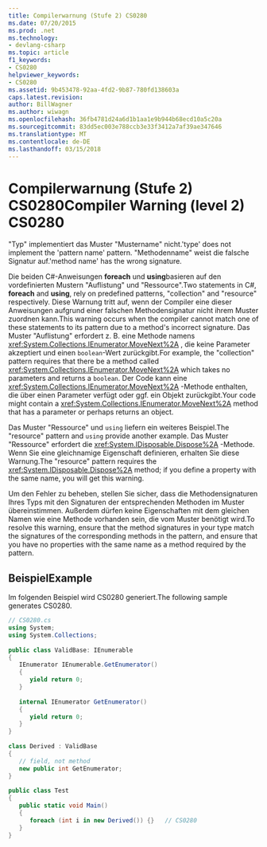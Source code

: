 ```yaml
---
title: Compilerwarnung (Stufe 2) CS0280
ms.date: 07/20/2015
ms.prod: .net
ms.technology:
- devlang-csharp
ms.topic: article
f1_keywords:
- CS0280
helpviewer_keywords:
- CS0280
ms.assetid: 9b453478-92aa-4fd2-9b87-780fd138603a
caps.latest.revision: 
author: BillWagner
ms.author: wiwagn
ms.openlocfilehash: 36fb4781d24a6d1b1aa1e9b944b68ecd10a5c20a
ms.sourcegitcommit: 83dd5ec003e788ccb3e33f3412a7af39ae347646
ms.translationtype: MT
ms.contentlocale: de-DE
ms.lasthandoff: 03/15/2018
---
```

# <a name="compiler-warning-level-2-cs0280"></a><span data-ttu-id="44d78-102">Compilerwarnung (Stufe 2) CS0280</span><span class="sxs-lookup"><span data-stu-id="44d78-102">Compiler Warning (level 2) CS0280</span></span>
<span data-ttu-id="44d78-103">"Typ" implementiert das Muster "Mustername" nicht.</span><span class="sxs-lookup"><span data-stu-id="44d78-103">'type' does not implement the 'pattern name' pattern.</span></span> <span data-ttu-id="44d78-104">"Methodenname" weist die falsche Signatur auf.</span><span class="sxs-lookup"><span data-stu-id="44d78-104">'method name' has the wrong signature.</span></span>  
  
 <span data-ttu-id="44d78-105">Die beiden C#-Anweisungen **foreach** und **using**basieren auf den vordefinierten Mustern "Auflistung" und "Ressource".</span><span class="sxs-lookup"><span data-stu-id="44d78-105">Two statements in C#, **foreach** and **using**, rely on predefined patterns, "collection" and "resource" respectively.</span></span> <span data-ttu-id="44d78-106">Diese Warnung tritt auf, wenn der Compiler eine dieser Anweisungen aufgrund einer falschen Methodensignatur nicht ihrem Muster zuordnen kann.</span><span class="sxs-lookup"><span data-stu-id="44d78-106">This warning occurs when the compiler cannot match one of these statements to its pattern due to a method's incorrect signature.</span></span> <span data-ttu-id="44d78-107">Das Muster "Auflistung" erfordert z. B. eine Methode namens <xref:System.Collections.IEnumerator.MoveNext%2A> , die keine Parameter akzeptiert und einen `boolean`-Wert zurückgibt.</span><span class="sxs-lookup"><span data-stu-id="44d78-107">For example, the "collection" pattern requires that there be a method called <xref:System.Collections.IEnumerator.MoveNext%2A> which takes no parameters and returns a `boolean`.</span></span> <span data-ttu-id="44d78-108">Der Code kann eine <xref:System.Collections.IEnumerator.MoveNext%2A> -Methode enthalten, die über einen Parameter verfügt oder ggf. ein Objekt zurückgibt.</span><span class="sxs-lookup"><span data-stu-id="44d78-108">Your code might contain a <xref:System.Collections.IEnumerator.MoveNext%2A> method that has a parameter or perhaps returns an object.</span></span>  
  
 <span data-ttu-id="44d78-109">Das Muster "Ressource" und `using` liefern ein weiteres Beispiel.</span><span class="sxs-lookup"><span data-stu-id="44d78-109">The "resource" pattern and `using` provide another example.</span></span> <span data-ttu-id="44d78-110">Das Muster "Ressource" erfordert die <xref:System.IDisposable.Dispose%2A> -Methode. Wenn Sie eine gleichnamige Eigenschaft definieren, erhalten Sie diese Warnung.</span><span class="sxs-lookup"><span data-stu-id="44d78-110">The "resource" pattern requires the <xref:System.IDisposable.Dispose%2A> method; if you define a property with the same name, you will get this warning.</span></span>  
  
 <span data-ttu-id="44d78-111">Um den Fehler zu beheben, stellen Sie sicher, dass die Methodensignaturen Ihres Typs mit den Signaturen der entsprechenden Methoden im Muster übereinstimmen. Außerdem dürfen keine Eigenschaften mit dem gleichen Namen wie eine Methode vorhanden sein, die vom Muster benötigt wird.</span><span class="sxs-lookup"><span data-stu-id="44d78-111">To resolve this warning, ensure that the method signatures in your type match the signatures of the corresponding methods in the pattern, and ensure that you have no properties with the same name as a method required by the pattern.</span></span>  
  
## <a name="example"></a><span data-ttu-id="44d78-112">Beispiel</span><span class="sxs-lookup"><span data-stu-id="44d78-112">Example</span></span>  
 <span data-ttu-id="44d78-113">Im folgenden Beispiel wird CS0280 generiert.</span><span class="sxs-lookup"><span data-stu-id="44d78-113">The following sample generates CS0280.</span></span>  
  
```csharp  
// CS0280.cs  
using System;  
using System.Collections;  
  
public class ValidBase: IEnumerable  
{  
   IEnumerator IEnumerable.GetEnumerator()  
   {  
      yield return 0;  
   }  
  
   internal IEnumerator GetEnumerator()  
   {  
      yield return 0;  
   }  
}  
  
class Derived : ValidBase  
{  
   // field, not method  
   new public int GetEnumerator;  
}  
  
public class Test  
{  
   public static void Main()  
   {  
      foreach (int i in new Derived()) {}   // CS0280  
   }  
}  
```
